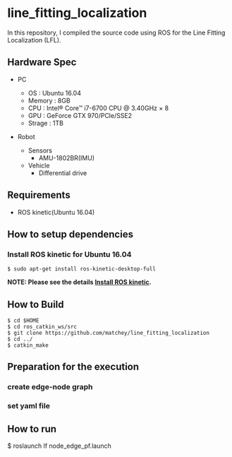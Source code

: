 # line_fitting_localization
In this repository, I compiled the source code using ROS for the Line Fitting Localization (LFL).

## Hardware Spec
- PC
	- OS : Ubuntu 16.04
	- Memory : 8GB
	- CPU : Intel® Core™ i7-6700 CPU @ 3.40GHz × 8 
	- GPU : GeForce GTX 970/PCle/SSE2
	- Strage : 1TB

- Robot
	- Sensors
		- AMU-1802BR(IMU)
	- Vehicle
		- Differential drive

## Requirements
- ROS kinetic(Ubuntu 16.04)

## How to setup dependencies
### Install ROS kinetic for Ubuntu 16.04
```
$ sudo apt-get install ros-kinetic-desktop-full
```
**NOTE: Please see the details [Install ROS kinetic](http://wiki.ros.org/kinetic/Installation/Ubuntu).**

## How to Build
```
$ cd $HOME
$ cd ros_catkin_ws/src
$ git clone https://github.com/matchey/line_fitting_localization
$ cd ../
$ catkin_make
```

## Preparation for the execution
### create edge-node graph

### set yaml file

## How to run
$ roslaunch lf node_edge_pf.launch

